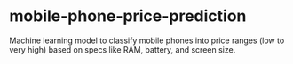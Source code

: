# mobile-phone-price-prediction
Machine learning model to classify mobile phones into price ranges (low to very high) based on specs like RAM, battery, and screen size.
